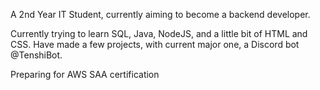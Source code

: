 A 2nd Year IT Student, currently aiming to become a backend developer.

Currently trying to learn SQL, Java, NodeJS, and a little bit of HTML and CSS.
Have made a few projects, with current major one, a Discord bot @TenshiBot.

Preparing for AWS SAA certification
